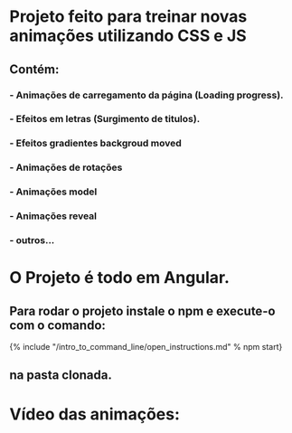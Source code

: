 # Projeto feito para treinar novas animações utilizando CSS e JS
## Contém:
### - Animações de carregamento da página (Loading progress).
### - Efeitos em letras (Surgimento de titulos).
### - Efeitos gradientes backgroud moved
### - Animações de rotações
### - Animações model
### - Animações reveal
### - outros...


# O Projeto é todo em Angular.
## Para rodar o projeto instale o npm e execute-o com o comando:
{% include "/intro_to_command_line/open_instructions.md" % npm start}
## na pasta clonada.

# Vídeo das animações:
